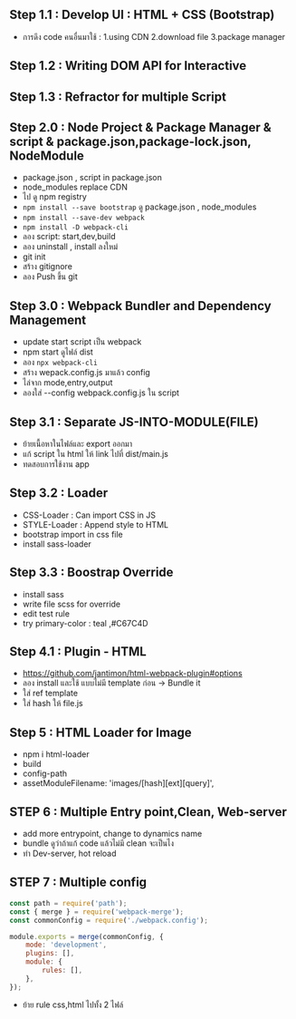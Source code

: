 ## Step 1.1 : Develop UI : HTML + CSS (Bootstrap)

-   การดึง code คนอื่นมาใช้ : 1.using CDN 2.download file 3.package manager

## Step 1.2 : Writing DOM API for Interactive

## Step 1.3 : Refractor for multiple Script

## Step 2.0 : Node Project & Package Manager & script & package.json,package-lock.json, NodeModule

-   package.json , script in package.json
-   node_modules replace CDN
-   ไป ดู npm registry
-   `npm install --save bootstrap` ดู package.json , node_modules
-   `npm install --save-dev webpack`
-   `npm install -D webpack-cli`
-   ลอง script: start,dev,build
-   ลอง uninstall , install ลงใหม่
-   git init
-   สร้าง gitignore
-   ลอง Push ขึ้น git

## Step 3.0 : Webpack Bundler and Dependency Management

-   update start script เป็น webpack
-   npm start ดูไฟล์ dist
-   ลอง `npx webpack-cli`
-   สร้าง wepack.config.js มาแล้ว config
-   ไล่จาก mode,entry,output
-   ลองใส่ --config webpack.config.js ใน script

## Step 3.1 : Separate JS-INTO-MODULE(FILE)

-   ย้ายเนื้อหาในไฟล์และ export ออกมา
-   แก้ script ใน html ให้ link ไปที่ dist/main.js
-   ทดสอบการใช้งาน app

## Step 3.2 : Loader

-   CSS-Loader : Can import CSS in JS
-   STYLE-Loader : Append style to HTML
-   bootstrap import in css file
-   install sass-loader

## Step 3.3 : Boostrap Override

-   install sass
-   write file scss for override
-   edit test rule
-   try primary-color : teal ,#C67C4D

## Step 4.1 : Plugin - HTML

-   https://github.com/jantimon/html-webpack-plugin#options
-   ลอง install และใช้ แบบไม่มี template ก่อน -> Bundle it
-   ใส่ ref template
-   ใส่ hash ให้ file.js

## Step 5 : HTML Loader for Image

-   npm i html-loader
-   build
-   config-path
-   assetModuleFilename: 'images/[hash][ext][query]',

## STEP 6 : Multiple Entry point,Clean, Web-server

-   add more entrypoint, change to dynamics name
-   bundle ดูว่าถ้าแก้ code แล้วไม่มี clean จะเป็นไง
-   ทำ Dev-server, hot reload

## STEP 7 : Multiple config

```js
const path = require('path');
const { merge } = require('webpack-merge');
const commonConfig = require('./webpack.config');

module.exports = merge(commonConfig, {
    mode: 'development',
    plugins: [],
    module: {
        rules: [],
    },
});
```

-   ย้าย rule css,html ไปทั้ง 2 ไฟล์
